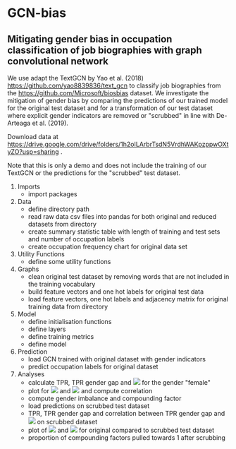 # GCN-bias

## Mitigating gender bias in occupation classification of job biographies with graph convolutional network

We use adapt the TextGCN by Yao et al. (2018) https://github.com/yao8839836/text_gcn to classify job biographies from the https://github.com/Microsoft/biosbias dataset. We investigate the mitigation of gender bias by comparing the predictions of our trained model for the original test dataset and for a transformation of our test dataset where explicit gender indicators are removed or "scrubbed" in line with De-Arteaga et al. (2019).

Download data at https://drive.google.com/drive/folders/1h2oILArbrTsdN5VrdhWAKpzppwOXtyZO?usp=sharing .

Note that this is only a demo and does not include the training of our TextGCN or the predictions for the "scrubbed" test dataset.

1. Imports
    - import packages <br>
2. Data
    - define directory path<br>
    - read raw data csv files into pandas for both original and reduced datasets from directory<br>
    - create summary statistic table with length of training and test sets and number of occupation labels<br>
    - create occupation frequency chart for original data set<br>
3. Utility Functions
    - define some utility functions<br>
4. Graphs
    - clean original test dataset by removing words that are not included in the training vocabulary<br>
    - build feature vectors and one hot labels for original test data<br>
    - load feature vectors, one hot labels and adjacency matrix for original training data from directory<br>
5. Model
    - define initialisation functions<br>
    - define layers<br>
    - define training metrics<br>
    - define model<br>
6. Prediction
    - load GCN trained with original dataset with gender indicators<br>
    - predict occupation labels for original dataset<br>
7. Analyses
    - calculate TPR, TPR gender gap and <img src="https://render.githubusercontent.com/render/math?math=\pi_{g,y}"> for the gender "female"<br>
    - plot for <img src="https://render.githubusercontent.com/render/math?math=\text{Gap}_{female,y}"> and <img src="https://render.githubusercontent.com/render/math?math=\pi_{female,y}"> and compute correlation <br>
    - compute gender imbalance and compounding factor<br>
    - load predictions on scrubbed test dataset<br>
    - TPR, TPR gender gap and correlation between TPR gender gap and <img src="https://render.githubusercontent.com/render/math?math=\pi_{female,y}"> on scrubbed dataset<br>
    - plot of <img src="https://render.githubusercontent.com/render/math?math=\text{Gap}_{female,y}"> and <img src="https://render.githubusercontent.com/render/math?math=\pi_{female,y}"> for original compared to scrubbed test dataset<br>
    - proportion of compounding factors pulled towards 1 after scrubbing
